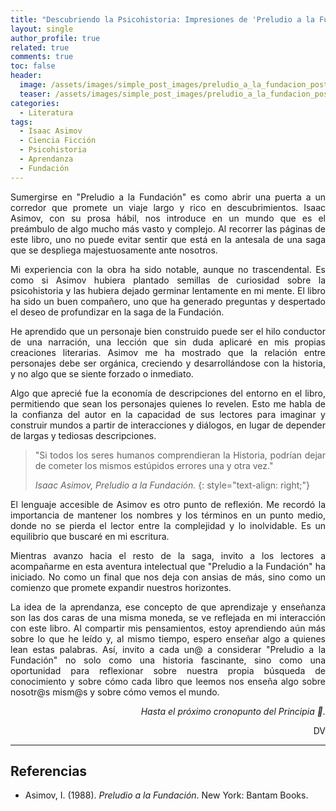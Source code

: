 ```yaml
---
title: "Descubriendo la Psicohistoria: Impresiones de 'Preludio a la Fundación'"
layout: single
author_profile: true
related: true
comments: true
toc: false
header:
  image: /assets/images/simple_post_images/preludio_a_la_fundacion_post.png
  teaser: /assets/images/simple_post_images/preludio_a_la_fundacion_post.png
categories:
  - Literatura
tags:
  - Isaac Asimov
  - Ciencia Ficción
  - Psicohistoria
  - Aprendanza
  - Fundación
---
```

<div markdown="1" style="text-align: justify;">
Sumergirse en "Preludio a la Fundación" es como abrir una puerta a un corredor que promete un viaje largo y rico en descubrimientos. Isaac Asimov, con su prosa hábil, nos introduce en un mundo que es el preámbulo de algo mucho más vasto y complejo. Al recorrer las páginas de este libro, uno no puede evitar sentir que está en la antesala de una saga que se despliega majestuosamente ante nosotros.

Mi experiencia con la obra ha sido notable, aunque no trascendental. Es como si Asimov hubiera plantado semillas de curiosidad sobre la psicohistoria y las hubiera dejado germinar lentamente en mi mente. El libro ha sido un buen compañero, uno que ha generado preguntas y despertado el deseo de profundizar en la saga de la Fundación.

He aprendido que un personaje bien construido puede ser el hilo conductor de una narración, una lección que sin duda aplicaré en mis propias creaciones literarias. Asimov me ha mostrado que la relación entre personajes debe ser orgánica, creciendo y desarrollándose con la historia, y no algo que se siente forzado o inmediato.

Algo que aprecié fue la economía de descripciones del entorno en el libro, permitiendo que sean los personajes quienes lo revelen. Esto me habla de la confianza del autor en la capacidad de sus lectores para imaginar y construir mundos a partir de interacciones y diálogos, en lugar de depender de largas y tediosas descripciones.

> "Si todos los seres humanos comprendieran la Historia, podrían dejar de cometer los mismos estúpidos errores una y otra vez."
>
>_Isaac Asimov, Preludio a la Fundación._
{: style="text-align: right;"}

El lenguaje accesible de Asimov es otro punto de reflexión. Me recordó la importancia de mantener los nombres y los términos en un punto medio, donde no se pierda el lector entre la complejidad y lo inolvidable. Es un equilibrio que buscaré en mi escritura.

Mientras avanzo hacia el resto de la saga, invito a los lectores a acompañarme en esta aventura intelectual que "Preludio a la Fundación" ha iniciado. No como un final que nos deja con ansias de más, sino como un comienzo que promete expandir nuestros horizontes.

La idea de la aprendanza, ese concepto de que aprendizaje y enseñanza son las dos caras de una misma moneda, se ve reflejada en mi interacción con este libro. Al compartir mis pensamientos, estoy aprendiendo aún más sobre lo que he leído y, al mismo tiempo, espero enseñar algo a quienes lean estas palabras. Así, invito a cada un@ a considerar "Preludio a la Fundación" no solo como una historia fascinante, sino como una oportunidad para reflexionar sobre nuestra propia búsqueda de conocimiento y sobre cómo cada libro que leemos nos enseña algo sobre nosotr@s mism@s y sobre cómo vemos el mundo.

</div>

<div align="right" markdown="1">

_Hasta el próximo cronopunto del Principia 🥚._

DV

</div>

---

## Referencias
- Asimov, I. (1988). *Preludio a la Fundación*. New York: Bantam Books.

